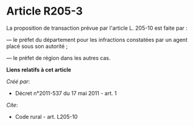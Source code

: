 # Article R205-3

La proposition de transaction prévue par l'article L. 205-10 est faite par : 

― le préfet du département pour les infractions constatées par un agent placé sous son autorité ; 

― le préfet de région dans les autres cas.

**Liens relatifs à cet article**

_Créé par_:

  - Décret n°2011-537 du 17 mai 2011 - art. 1

_Cite_:

  - Code rural - art. L205-10
